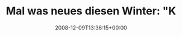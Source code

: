 ---
retweeted: false
source: <a href="http://twitter.com" rel="nofollow">Twitter Web Client</a>
entities:
  hashtags:
  - text: prust
    indices:
    - '46'
    - '52'
  symbols: []
  user_mentions: []
  urls: []
display_text_range:
- '0'
- '52'
favorite_count: '0'
id_str: '1047016230'
truncated: false
retweet_count: '0'
id: '1047016230'
created_at: Tue Dec 09 13:36:15 +0000 2008
favorited: false
full_text: 'Mal was neues diesen Winter: "Kaffee schwarz" #prust'
lang: de
tags:
- prust
- pesos:twitter
date: '2008-12-09T13:36:15+00:00'
src: https://twitter.com/bascht/status/1047016230
original_url: https://twitter.com/bascht/status/1047016230
type: twitter_tweet
text: 'Mal was neues diesen Winter: "Kaffee schwarz" #prust'
title: 'Mal was neues diesen Winter: "K'

---